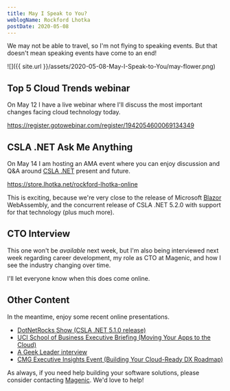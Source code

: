 ```yaml
---
title: May I Speak to You?
weblogName: Rockford Lhotka
postDate: 2020-05-08
---
```

We may not be able to travel, so I'm not flying to speaking events. But that doesn't mean speaking events have come to an end!

![]({{ site.url }}/assets/2020-05-08-May-I-Speak-to-You/may-flower.png)

## Top 5 Cloud Trends webinar

On May 12 I have a live webinar where I'll discuss the most important changes facing cloud technology today.

https://register.gotowebinar.com/register/1942054600069134349

## CSLA .NET Ask Me Anything

On May 14 I am hosting an AMA event where you can enjoy discussion and Q&A around [CSLA .NET](https://cslanet.com) present and future.

https://store.lhotka.net/rockford-lhotka-online

This is exciting, because we're very close to the release of Microsoft [Blazor](https://blazor.net) WebAssembly, and the concurrent release of CSLA .NET 5.2.0 with support for that technology (plus much more).

## CTO Interview

This one won't be _available_ next week, but I'm also being interviewed next week regarding career development, my role as CTO at Magenic, and how I see the industry changing over time.

I'll let everyone know when this does come online.

## Other Content

In the meantime, enjoy some recent online presentations.

* [DotNetRocks Show (CSLA .NET 5.1.0 release)](https://www.dotnetrocks.com/?show=1683)
* [UCI School of Business Executive Briefing (Moving Your Apps to the Cloud)](https://www.youtube.com/watch?v=h4Bf98pYm28)
* [A Geek Leader interview](https://www.youtube.com/watch?v=HTeXCf4eNGE)
* [CMG Executive Insights Event (Building Your Cloud-Ready DX Roadmap)](https://www.youtube.com/watch?v=BMg7RLwFYko)

As always, if you need help building your software solutions, please consider contacting [Magenic](https://magenic.com). We'd love to help!
